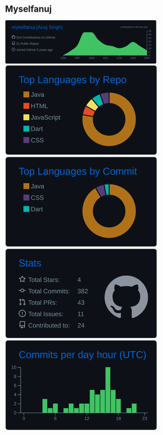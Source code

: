 # Myselfanuj


[![](https://raw.githubusercontent.com/myselfanuj/myselfanuj/master/profile-summary-card-output/github_dark/0-profile-details.svg)](https://github.com/vn7n24fzkq/github-profile-summary-cards)
[![](https://raw.githubusercontent.com/myselfanuj/myselfanuj/master/profile-summary-card-output/github_dark/1-repos-per-language.svg)](https://github.com/vn7n24fzkq/github-profile-summary-cards) [![](https://raw.githubusercontent.com/myselfanuj/myselfanuj/master/profile-summary-card-output/github_dark/2-most-commit-language.svg)](https://github.com/vn7n24fzkq/github-profile-summary-cards)
[![](https://raw.githubusercontent.com/myselfanuj/myselfanuj/master/profile-summary-card-output/github_dark/3-stats.svg)](https://github.com/vn7n24fzkq/github-profile-summary-cards) [![](https://raw.githubusercontent.com/myselfanuj/myselfanuj/master/profile-summary-card-output/github_dark/4-productive-time.svg)](https://github.com/vn7n24fzkq/github-profile-summary-cards)

